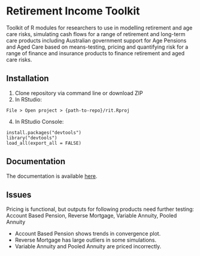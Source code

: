 # Retirement Income Toolkit

Toolkit of R modules for researchers to use in modelling retirement and age care risks, simulating cash flows for a range of retirement and long-term care products including Australian government support for Age Pensions and Aged Care based on means-testing, pricing and quantifying risk for a range of finance and insurance products to finance retirement and aged care risks.

## Installation

1. Clone repository via command line or download ZIP 
2. In RStudio:
```
File > Open project > {path-to-repo}/rit.Rproj
```
4. In RStudio Console: 
```
install.packages("devtools")
library("devtools")
load_all(export_all = FALSE)
```

## Documentation

The documentation is available [here](https://print-hi.github.io/toolkit-live/).

## Issues

Pricing is functional, but outputs for following products need further testing: Account Based Pension, Reverse Mortgage, Variable Annuity, Pooled Annuity

- Account Based Pension shows trends in convergence plot.
- Reverse Mortgage has large outliers in some simulations.
- Variable Annuity and Pooled Annuity are priced incorrectly.
